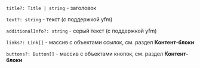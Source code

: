 `title?: Title | string` - заголовок

`text?: string` - текст (с поддержкой yfm)

`additionalInfo?: string` - серый текст (с поддержкой yfm)

`links?: Link[]` - массив с объектами ссылок, см. раздел **Контент-блоки**

`buttons?: Button[]` - массив с объектами кнопок, см. раздел **Контент-блоки**
